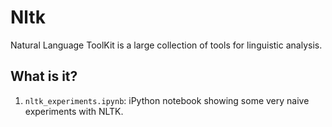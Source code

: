 # Nltk
Natural Language ToolKit is a large collection of tools for linguistic
analysis.

## What is it?
1. `nltk_experiments.ipynb`: iPython notebook showing some very naive
    experiments with NLTK.
